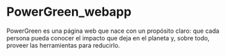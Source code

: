 # PowerGreen_webapp
 PowerGreen es una página web que nace con un propósito claro: que cada persona pueda conocer el impacto que deja en el planeta y, sobre todo, proveer las herramientas para reducirlo.
